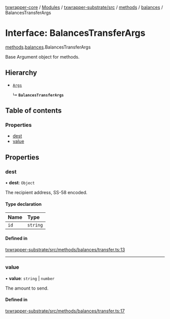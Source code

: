 [txwrapper-core](../README.md) / [Modules](../modules.md) / [txwrapper-substrate/src](../modules/txwrapper_substrate_src.md) / [methods](../modules/txwrapper_substrate_src.methods.md) / [balances](../modules/txwrapper_substrate_src.methods.balances.md) / BalancesTransferArgs

# Interface: BalancesTransferArgs

[methods](../modules/txwrapper_substrate_src.methods.md).[balances](../modules/txwrapper_substrate_src.methods.balances.md).BalancesTransferArgs

Base Argument object for methods.

## Hierarchy

- [`Args`](../modules/txwrapper_core_src.md#args)

  ↳ **`BalancesTransferArgs`**

## Table of contents

### Properties

- [dest](txwrapper_substrate_src.methods.balances.BalancesTransferArgs.md#dest)
- [value](txwrapper_substrate_src.methods.balances.BalancesTransferArgs.md#value)

## Properties

### dest

• **dest**: `Object`

The recipient address, SS-58 encoded.

#### Type declaration

| Name | Type |
| :------ | :------ |
| `id` | `string` |

#### Defined in

[txwrapper-substrate/src/methods/balances/transfer.ts:13](https://github.com/paritytech/txwrapper-core/blob/a09c1f6/packages/txwrapper-substrate/src/methods/balances/transfer.ts#L13)

___

### value

• **value**: `string` \| `number`

The amount to send.

#### Defined in

[txwrapper-substrate/src/methods/balances/transfer.ts:17](https://github.com/paritytech/txwrapper-core/blob/a09c1f6/packages/txwrapper-substrate/src/methods/balances/transfer.ts#L17)
